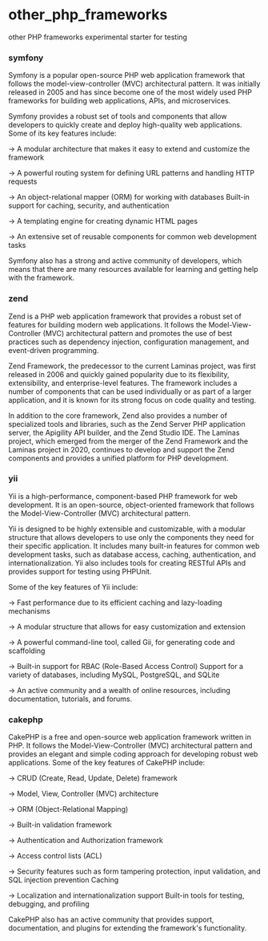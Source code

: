 # other_php_frameworks
other PHP frameworks experimental starter for testing

### symfony

Symfony is a popular open-source PHP web application framework that follows the model-view-controller (MVC) architectural pattern. It was initially released in 2005 and has since become one of the most widely used PHP frameworks for building web applications, APIs, and microservices.

Symfony provides a robust set of tools and components that allow developers to quickly create and deploy high-quality web applications. Some of its key features include:

-> A modular architecture that makes it easy to extend and customize the framework

-> A powerful routing system for defining URL patterns and handling HTTP requests

-> An object-relational mapper (ORM) for working with databases
Built-in support for caching, security, and authentication

-> A templating engine for creating dynamic HTML pages

-> An extensive set of reusable components for common web development tasks

Symfony also has a strong and active community of developers, which means that there are many resources available for learning and getting help with the framework.


### zend

Zend is a PHP web application framework that provides a robust set of features for building modern web applications. It follows the Model-View-Controller (MVC) architectural pattern and promotes the use of best practices such as dependency injection, configuration management, and event-driven programming.

Zend Framework, the predecessor to the current Laminas project, was first released in 2006 and quickly gained popularity due to its flexibility, extensibility, and enterprise-level features. The framework includes a number of components that can be used individually or as part of a larger application, and it is known for its strong focus on code quality and testing.

In addition to the core framework, Zend also provides a number of specialized tools and libraries, such as the Zend Server PHP application server, the Apigility API builder, and the Zend Studio IDE. The Laminas project, which emerged from the merger of the Zend Framework and the Laminas project in 2020, continues to develop and support the Zend components and provides a unified platform for PHP development.

### yii

Yii is a high-performance, component-based PHP framework for web development. It is an open-source, object-oriented framework that follows the Model-View-Controller (MVC) architectural pattern.

Yii is designed to be highly extensible and customizable, with a modular structure that allows developers to use only the components they need for their specific application. It includes many built-in features for common web development tasks, such as database access, caching, authentication, and internationalization. Yii also includes tools for creating RESTful APIs and provides support for testing using PHPUnit.

Some of the key features of Yii include:

-> Fast performance due to its efficient caching and lazy-loading mechanisms

-> A modular structure that allows for easy customization and extension

-> A powerful command-line tool, called Gii, for generating code and scaffolding

-> Built-in support for RBAC (Role-Based Access Control)
Support for a variety of databases, including MySQL, PostgreSQL, and SQLite

-> An active community and a wealth of online resources, including documentation, tutorials, and forums.

### cakephp

CakePHP is a free and open-source web application framework written in PHP. It follows the Model-View-Controller (MVC) architectural pattern and provides an elegant and simple coding approach for developing robust web applications. Some of the key features of CakePHP include:

-> CRUD (Create, Read, Update, Delete) framework

-> Model, View, Controller (MVC) architecture

-> ORM (Object-Relational Mapping)

-> Built-in validation framework

-> Authentication and Authorization framework

-> Access control lists (ACL)

-> Security features such as form tampering protection, input validation, and SQL injection prevention
Caching

-> Localization and internationalization support
Built-in tools for testing, debugging, and profiling

CakePHP also has an active community that provides support, documentation, and plugins for extending the framework's functionality.